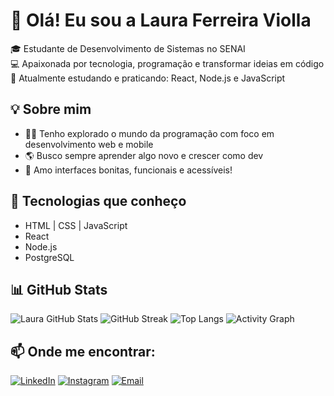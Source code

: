 # 👋 Olá! Eu sou a Laura Ferreira Violla

🎓 Estudante de Desenvolvimento de Sistemas no SENAI  
💻 Apaixonada por tecnologia, programação e transformar ideias em código  
🌱 Atualmente estudando e praticando: React, Node.js e JavaScript

## 💡 Sobre mim

- 👩‍💻 Tenho explorado o mundo da programação com foco em desenvolvimento web e mobile
- 🌎 Busco sempre aprender algo novo e crescer como dev
- 🎨 Amo interfaces bonitas, funcionais e acessíveis!

## 🚀 Tecnologias que conheço
- HTML | CSS | JavaScript
- React
- Node.js
- PostgreSQL

## 📊 GitHub Stats
![Laura GitHub Stats](https://github-readme-stats.vercel.app/api?username=imlaurinhaaa&show_icons=true&theme=radical&include_all_commits=true&count_private=true)
![GitHub Streak](https://streak-stats.demolab.com?user=imlaurinhaaa&theme=radical&hide_border=true)
![Top Langs](https://github-readme-stats.vercel.app/api/top-langs/?username=imlaurinhaaa&layout=compact&theme=radical&langs_count=6)
![Activity Graph](https://github-readme-activity-graph.cyclic.app/graph?username=imlaurinhaaa&theme=react-dark&hide_border=true&area=true)


## 📫 Onde me encontrar:
[![LinkedIn](https://img.shields.io/badge/LinkedIn-Laura_Ferreira_Violla-blue?style=for-the-badge&logo=linkedin)](https://www.linkedin.com/in/laura-ferreira-violla-a526b12b1/)
[![Instagram](https://img.shields.io/badge/@imlaurinhaaa-E4405F?style=for-the-badge&logo=instagram&logoColor=white)](https://instagram.com/imlaurinhaaa)
[![Email](https://img.shields.io/badge/E--mail-lferreiraviolla@gmail.com-red?style=for-the-badge&logo=gmail&logoColor=white)](mailto:lferreiraviolla@gmail.com)

